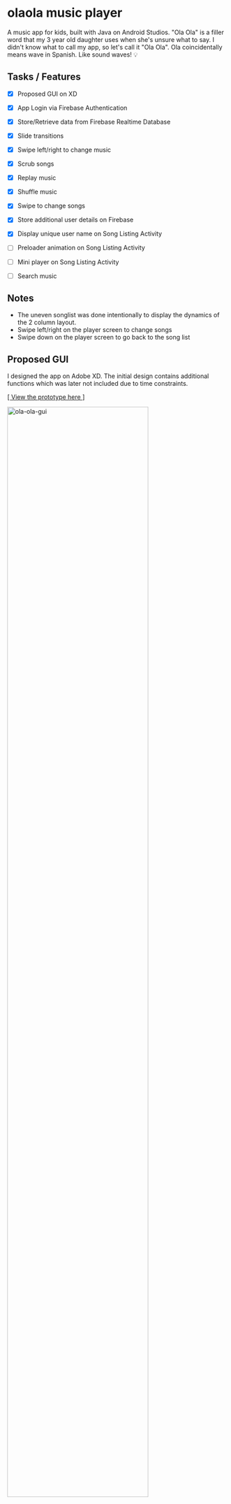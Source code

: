# olaola music player
A music app for kids, built with Java on Android Studios. "Ola Ola" is a filler word that my 3 year old daughter uses when she's unsure what to say. I didn't know what to call my app, so let's call it "Ola Ola". Ola coincidentally means wave in Spanish. Like sound waves! 💡

## Tasks / Features
- [x] Proposed GUI on XD
- [x] App Login via Firebase Authentication
- [x] Store/Retrieve data from Firebase Realtime Database
- [x] Slide transitions 
- [x] Swipe left/right to change music 
- [x] Scrub songs 
- [x] Replay music
- [x] Shuffle music 
- [x] Swipe to change songs 
- [x] Store additional user details on Firebase 
- [x] Display unique user name on Song Listing Activity
- [ ] Preloader animation on Song Listing Activity
- [ ] Mini player on Song Listing Activity
- [ ] Search music 


## Notes
- The uneven songlist was done intentionally to display the dynamics of the 2 column layout.
- Swipe left/right on the player screen to change songs
- Swipe down on the player screen to go back to the song list 


## Proposed GUI 
I designed the app on Adobe XD. The initial design contains additional functions which was later not included due to time constraints. 

[[ View the prototype here ]](https://xd.adobe.com/view/e5575c5b-b6d6-4e50-ae59-04d8a4180cda-b004/)

<img src="http://music-app-bf8f9.web.app/img/ola-ola-gui-overview.png" alt="ola-ola-gui" width="80%"/>

## Bugs Found
- [x] Tapping on the coverArt multiple times causes startActivity animation to appear 
- [ ] When going prevActivity from the player, the current screen blinks for a second
- [ ] Pressing next/previous, the current coverArt disappears instead of slides out
- [ ] Sometimes the shuffle song lands on the same song again

## Visit my Instagram! 
I've also documented the programming process (and my #100daysofcode journey) on my instagram page [mmw.codes](https://instagram.com/mmw.codes)


### Attribution
* [Monster Vectors](https://www.freepik.com/vectors/character) 
* [GeeksforGeeks](https://www.geeksforgeeks.org/how-to-populate-recyclerview-with-firebase-data-using-firebaseui-in-android-studio/)

### Libraries/Resources/Tutorials 
* [Picasso](https://square.github.io/picasso/#download)  
* [Firebase Documentation](https://firebase.google.com/docs/libraries) 
* [Firebase Authentication Setup](https://www.youtube.com/watch?v=TwHmrZxiPA8) 
